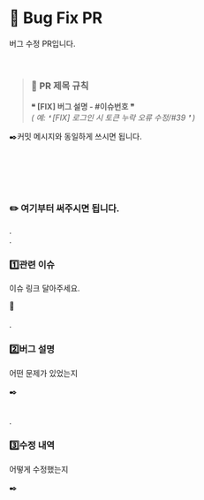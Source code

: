 # 🐞 Bug Fix PR

버그 수정 PR입니다. 

</br>

> ### 📝 PR 제목 규칙
> **❝ [FIX] 버그 설명 - #이슈번호 ❞**
</br>*( 예: ❛ [FIX] 로그인 시 토큰 누락 오류 수정/#39 ❜ )* 

✒️커밋 메시지와 동일하게 쓰시면 됩니다.

</br></br>
---

### ✏️ 여기부터 써주시면 됩니다.
.
</br>.

### 1️⃣관련 이슈
이슈 링크 달아주세요. 

🔗
</br></br>
.
### 2️⃣버그 설명
어떤 문제가 있었는지

✒️
</br></br>

.
### 3️⃣수정 내역
어떻게 수정했는지

✒️
</br></br>
